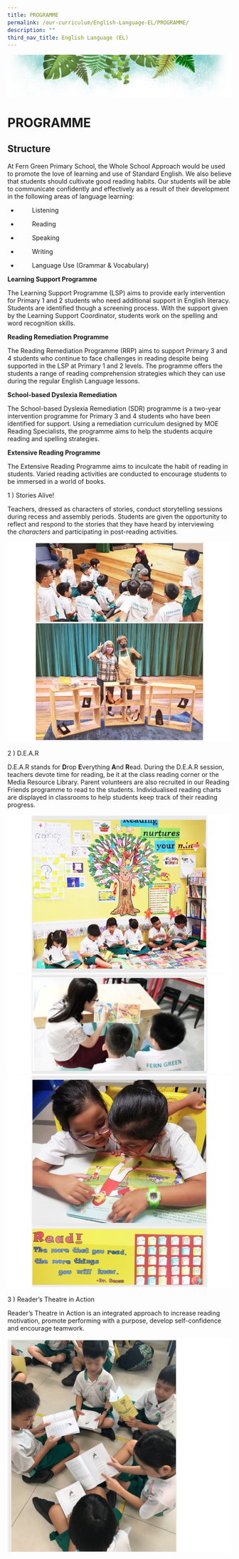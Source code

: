 ```yaml
---
title: PROGRAMME
permalink: /our-curriculum/English-Language-EL/PROGRAMME/
description: ""
third_nav_title: English Language (EL)
---
```

![](/images/Banner.png)

# PROGRAMME

Structure
---------

At Fern Green Primary School, the Whole School Approach would be used to promote the love of learning and use of Standard English. We also believe that students should cultivate good reading habits. Our students will be able to communicate confidently and effectively as a result of their development in the following areas of language learning:

*           Listening
*           Reading  
    
*           Speaking  
    
*           Writing  
    
*           Language Use (Grammar & Vocabulary)


<b> Learning Support Programme </b>

The Learning Support Programme (LSP) aims to provide early intervention for Primary 1 and 2 students who need additional support in English literacy. Students are identified though a screening process. With the support given by the Learning Support Coordinator, students work on the spelling and word recognition skills.


<b> Reading Remediation Programme </b>

The Reading Remediation Programme (RRP) aims to support Primary 3 and 4 students who continue to face challenges in reading despite being supported in the LSP at Primary 1 and 2 levels. The programme offers the students a range of reading comprehension strategies which they can use during the regular English Language lessons.


<b> School-based Dyslexia Remediation </b>

The School-based Dyslexia Remediation (SDR) programme is a two-year intervention programme for Primary 3 and 4 students who have been identified for support. Using a remediation curriculum designed by MOE Reading Specialists, the programme aims to help the students acquire reading and spelling strategies.


<b> Extensive Reading Programme </b>

The Extensive Reading Programme aims to inculcate the habit of reading in students. Varied reading activities are conducted to encourage students to be immersed in a world of books.

1 ) Stories Alive!

Teachers, dressed as characters of stories, conduct storytelling sessions during recess and assembly periods. Students are given the opportunity to reflect and respond to the stories that they have heard by interviewing the _characters_ and participating in post-reading activities.

![](/images/EL3.png)

2 ) D.E.A.R  

D.E.A.R stands for **D**rop **E**verything **A**nd **R**ead. During the D.E.A.R session, teachers devote time for reading, be it at the class reading corner or the Media Resource Library. Parent volunteers are also recruited in our Reading Friends programme to read to the students. Individualised reading charts are displayed in classrooms to help students keep track of their reading progress.

![](/images/EL4.png)
![](/images/EL5.png)
![](/images/EL6.png)

3 ) Reader’s Theatre in Action

Reader’s Theatre in Action is an integrated approach to increase reading motivation, promote performing with a purpose, develop self-confidence and encourage teamwork.

![](/images/EL7.png)